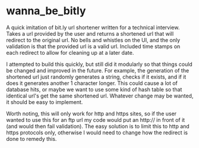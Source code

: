 # wanna_be_bitly

A quick imitation of bit.ly url shortener written for a technical interview. Takes a url provided by the user and returns a
shortened url that will redirect to the original url. No bells and whistles on the UI, and the only validation is that the
provided url is a valid url. Included time stamps on each redirect to allow for cleaning up at a later date.

I attempted to build this quickly, but still did it modularly so that things could be changed and improved in the
future. For example, the generation of the shortened url just randomly generates a string, checks if it exists, and if
it does it generates another 1 character longer. This could cause a lot of database hits, or maybe we want to use some
kind of hash table so that identical url's get the same shortened url. Whatever change may be wanted, it should be easy
to implement.

Worth noting, this will only work for http and https sites, so if the user wanted to use this for an ftp url my code
would put an http:// in front of it (and would then fail validation). The easy solution is to limit this to http and
https protocols only, otherwise I would need to change how the redirect is done to remedy this.